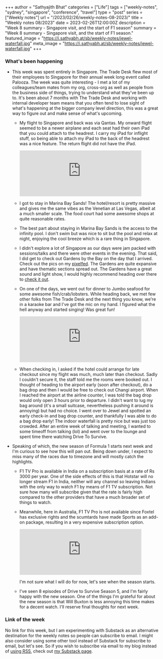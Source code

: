 +++
author = "Sathyajith Bhat"
categories = ["Life"]
tags = ["weekly-notes", "sydney", "singapore", "conference", "travel"]
type = "post"
series = ["Weekly notes"]
url = "/2023/02/26/weekly-notes-08-2023/"
title = "Weekly notes 08/2023"
date = 2023-02-26T12:00:00Z
description = "Week 8 summary - Singapore visit, and the start of F1 season"
summary = "Week 8 summary - Singapore visit, and the start of F1 season."
featured_image = "https://i.sathyabh.at/sb/weekly-notes/jewel-waterfall.jpg"
meta_image = "https://i.sathyabh.at/sb/weekly-notes/jewel-waterfall.jpg"
+++

### What's been happening

* This week was spent entirely in Singapore. The Trade Desk flew most of their employees to Singapore for their annual week long event called Palooza. The week was quite interesting - I met a lot of my colleagues/team mates from my org, cross-org as well as people from the business side of things, trying to understand what they've been up to. It's been about 7 months with The Trade Desk and working with internal developer team means that you often tend to lose sight of what's happening at the bigger company level direction, this was a great way to figure out and make sense of what's upcoming.
  * My flight to Singapore and back was via Qantas. My onward flight seemed to be a newer airplane and each seat had their own iPad that you could attach to the headrest. I carry my iPad for inflight stuff, so being able to attach my iPad to the back of the headrest was a nice feature. The return flight did not have the iPad.
    
    <iframe src="https://mastodon.social/@Sathyabhat/109888859058065086/embed" class="mastodon-embed" style="max-width: 100%; border: 0" width="400" allowfullscreen="allowfullscreen"></iframe><script src="https://mastodon.social/embed.js" async="async"></script>
     
  * I got to stay in Marina Bay Sands! The hotel/resort is pretty massive and gives me the same vibes as the Venetian at Las Vegas, albeit at a much smaller scale. The food court had some awesome shops at quite reasonable rates.
  * The best part about staying in Marina Bay Sands is the access to the infinity pool. I don't swim but was nice to sit but the pool and relax at night, enjoying the cool breeze which is a rare thing in Singapore.
  * I didn't explore a lot of Singapore as our days were jam packed with sessions/talks and there were other events in the evening. That said, I did get to check out Gardens by the Bay on the day that I arrived. Check out the pics on my [pixelfed](https://pxl.mx/p/sathyabhat/535356514167501637). The Gardens are quite expansive and have thematic sections spread out. The Gardens have a great sound and light show, I would highly recommend heading over there to [check it out](https://www.gardensbythebay.com.sg/en/things-to-do/calendar-of-events/garden-rhapsody.html).
  * On one of the days, we went out for dinner to Jumbo seafood for some awesome fish/crab/lobsters. While heading back, we met few other folks from The Trade Desk and the next thing you know, we're in a karaoke bar and I've got the mic on my hand. I figured what the hell anyway and started singing! Was great fun! 

    <iframe src="https://mastodon.social/@Sathyabhat/109919664792911532/embed" class="mastodon-embed" style="max-width: 100%; border: 0" width="400" allowfullscreen="allowfullscreen"></iframe><script src="https://mastodon.social/embed.js" async="async"></script>

  * When checking in, I asked if the hotel could arrange for late checkout since my flight was much, much later than checkout. Sadly I couldn't secure it, the staff told me the rooms were booked out. I thought of heading to the airport early (soon after checkout), do a bag drop and then I would be free to check out Changi airport. When I reached the airport at the airline counter, I was told the bag drop would only open 3 hours prior to departure. I didn't want to lug my bag around (it's a small suitcase, nevertheless pushing it around is annoying) but had no choice. I went over to Jewel and spotted an early check-in and bag drop counter, and thankfully I was able to do a bag drop early! The indoor waterfall is pretty nice but was just too crowded. After an entire week of talking and meeting, I wanted to some timeoff from talking (lol) and went over to the lounge and spent time there watching Drive To Survive.
* Speaking of which, the new season of Formula 1 starts next week and I'm curious to see how this will pan out. Being down under, I expect to miss many of the races due to timezone and will mostly catch the highlights. 
  * F1 TV Pro is available in India on a subscription basis at a rate of Rs 3000 per year. One of the side effects of this is that Hotstar will no longer stream F1 in India, neither will any channel so leaving Indians with the only way to watch F1 by means of F1 TV subscription. Not sure how many will subscribe given that the rate is fairly high compared to the other providers that have a much broader set of things to watch.
  * Meanwhile, here in Australia, F1 TV Pro is not available since Foxtel has exclusive rights and the scumtards have made Sports as an add-on package, resulting in a very expensive subscription option. 
  
    <iframe src="https://mastodon.social/@Sathyabhat/109885097797954020/embed" class="mastodon-embed" style="max-width: 100%; border: 0" width="400" allowfullscreen="allowfullscreen"></iframe><script src="https://mastodon.social/embed.js" async="async"></script>
  
    I'm not sure what I will do for now, let's see when the season starts.
  * I've seen 8 episodes of Drive to Survive Season 5, and I'm fairly happy with the new season. One of the things I'm grateful for about the new season is that Will Buxton is less annoying this time makes for a decent watch. I'll reserve final thoughts for next week. 


### Link of the week

No link for this week, but I am experimenting with Substack as an alternative destination for the weekly notes so people can subscribe to email. I might also consider using some other tool instead of Substack for subscribe to email, but let's see. So if you wish to subscribe via email to my blog instead of [using RSS](https://sathyabh.at/index.xml), check out [my Substack page](https://sathyabhat.substack.com/). 